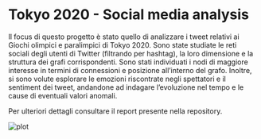 # Tokyo 2020 - Social media analysis

Il focus di questo progetto è stato quello di analizzare i tweet relativi ai Giochi olimpici e paralimpici di Tokyo 2020. Sono state studiate le reti sociali degli utenti di Twitter (filtrando per hashtag), la loro dimensione e la struttura dei grafi corrispondenti. Sono stati individuati i nodi di maggiore interesse in termini di connessioni e posizione all’interno del grafo. Inoltre, si sono volute esplorare le emozioni riscontrate negli spettatori e il sentiment dei tweet, andandone ad indagare l’evoluzione nel tempo e le cause di eventuali valori anomali.

Per ulteriori dettagli consultare il report presente nella repository.

![plot](./olympics_social_graph.png)
